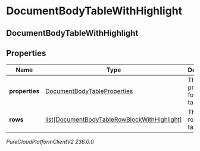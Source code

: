 # DocumentBodyTableWithHighlight

## DocumentBodyTableWithHighlight

## Properties

|Name | Type | Description | Notes|
|------------ | ------------- | ------------- | -------------|
| **properties** | [DocumentBodyTableProperties](DocumentBodyTableProperties) | The properties for the table. | [optional] |
| **rows** | [list[DocumentBodyTableRowBlockWithHighlight]](DocumentBodyTableRowBlockWithHighlight) | The list of rows for the table. | |



_PureCloudPlatformClientV2 236.0.0_
